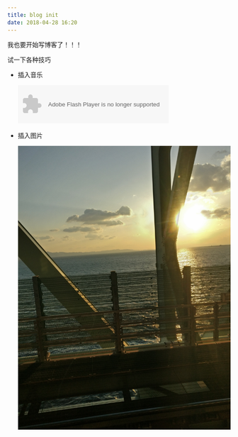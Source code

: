```yaml
---
title: blog init
date: 2018-04-28 16:20
---
```


我也要开始写博客了！！！

<!--more-->

试一下各种技巧

- 插入音乐

    <object width="340" height="86" data="http://music.163.com/style/swf/widget.swf?sid=514761281&type=2&auto=0&width=320&height=66"
type="application/x-shockwave-flash"></object>

- 插入图片

    ![pic](My-New-Post/title.jpg)
